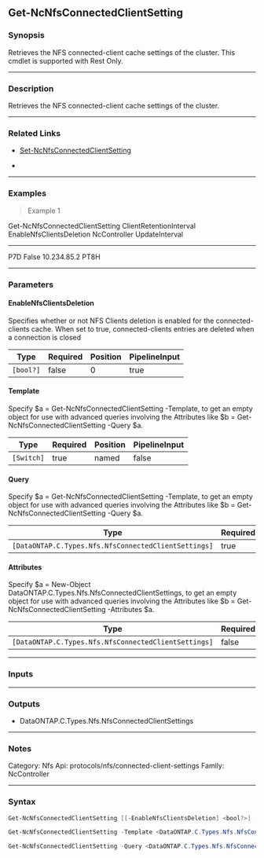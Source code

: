 Get-NcNfsConnectedClientSetting
-------------------------------

### Synopsis
Retrieves the NFS connected-client cache settings of the cluster. This cmdlet is supported with Rest Only.

---

### Description

Retrieves the NFS connected-client cache settings of the cluster.

---

### Related Links
* [Set-NcNfsConnectedClientSetting](Set-NcNfsConnectedClientSetting)

* 

---

### Examples
> Example 1

Get-NcNfsConnectedClientSetting
ClientRetentionInterval EnableNfsClientsDeletion NcController UpdateInterval
----------------------- ------------------------ ------------ --------------
P7D                                        False 10.234.85.2  PT8H

---

### Parameters
#### **EnableNfsClientsDeletion**
Specifies whether or not NFS Clients deletion is enabled for the connected-clients cache. When set to true, connected-clients entries are deleted when a connection is closed

|Type     |Required|Position|PipelineInput|
|---------|--------|--------|-------------|
|`[bool?]`|false   |0       |true         |

#### **Template**
Specify $a = Get-NcNfsConnectedClientSetting -Template, to get an empty object for use with advanced queries involving the Attributes like $b = Get-NcNfsConnectedClientSetting -Query $a.

|Type      |Required|Position|PipelineInput|
|----------|--------|--------|-------------|
|`[Switch]`|true    |named   |false        |

#### **Query**
Specify $a = Get-NcNfsConnectedClientSetting -Template, to get an empty object for use with advanced queries involving the Attributes like $b = Get-NcNfsConnectedClientSetting -Query $a.

|Type                                                |Required|Position|PipelineInput|
|----------------------------------------------------|--------|--------|-------------|
|`[DataONTAP.C.Types.Nfs.NfsConnectedClientSettings]`|true    |named   |false        |

#### **Attributes**
Specify $a = New-Object DataONTAP.C.Types.Nfs.NfsConnectedClientSettings, to get an empty object for use with advanced queries involving the Attributes like $b = Get-NcNfsConnectedClientSetting -Attributes $a.

|Type                                                |Required|Position|PipelineInput|
|----------------------------------------------------|--------|--------|-------------|
|`[DataONTAP.C.Types.Nfs.NfsConnectedClientSettings]`|false   |named   |false        |

---

### Inputs

---

### Outputs
* DataONTAP.C.Types.Nfs.NfsConnectedClientSettings

---

### Notes
Category: Nfs
Api: protocols/nfs/connected-client-settings
Family: NcController

---

### Syntax
```PowerShell
Get-NcNfsConnectedClientSetting [[-EnableNfsClientsDeletion] <bool?>] [<CommonParameters>]
```
```PowerShell
Get-NcNfsConnectedClientSetting -Template <DataONTAP.C.Types.Nfs.NfsConnectedClientSettings> [<CommonParameters>]
```
```PowerShell
Get-NcNfsConnectedClientSetting -Query <DataONTAP.C.Types.Nfs.NfsConnectedClientSettings> [-Attributes <DataONTAP.C.Types.Nfs.NfsConnectedClientSettings>] [<CommonParameters>]
```
